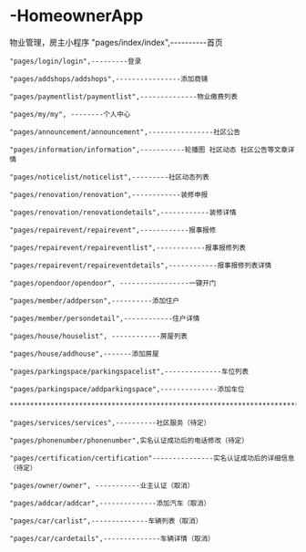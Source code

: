 # -HomeownerApp
物业管理，房主小程序
    "pages/index/index",----------首页

    "pages/login/login",---------登录

    "pages/addshops/addshops",----------------添加商铺

    "pages/paymentlist/paymentlist",--------------物业缴费列表

    "pages/my/my", --------个人中心

    "pages/announcement/announcement",----------------社区公告

    "pages/information/information",-----------轮播图 社区动态 社区公告等文章详情

    "pages/noticelist/noticelist",---------社区动态列表

    "pages/renovation/renovation",------------装修申报

    "pages/renovation/renovationdetails",------------装修详情

    "pages/repairevent/repairevent",------------报事报修

    "pages/repairevent/repaireventlist",------------报事报修列表

    "pages/repairevent/repaireventdetails",------------报事报修列表详情

    "pages/opendoor/opendoor", -----------------一键开门

    "pages/member/addperson",----------添加住户

    "pages/member/persondetail",------------住户详情

    "pages/house/houselist", ------------房屋列表

    "pages/house/addhouse",-------添加房屋

    "pages/parkingspace/parkingspacelist",--------------车位列表

    "pages/parkingspace/addparkingspace",--------------添加车位

    *********************************************************************************

    "pages/services/services",----------社区服务（待定）

    "pages/phonenumber/phonenumber",实名认证成功后的电话修改（待定）

    "pages/certification/certification"---------------实名认证成功后的详细信息（待定）

    "pages/owner/owner", -----------业主认证（取消）

    "pages/addcar/addcar",--------------添加汽车（取消）

    "pages/car/carlist",--------------车辆列表（取消）

    "pages/car/cardetails",--------------车辆详情（取消）
  
